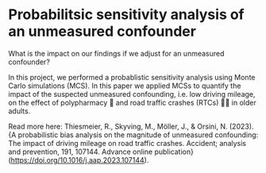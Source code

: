 # Probabilitsic sensitivity analysis of an unmeasured confounder 

What is the impact on our findings if we adjust for an unmeasured confounder? 

In this project, we performed a probablistic sensitivity analysis using Monte Carlo simulations (MCS). In this paper we applied MCSs to quantify the impact of the suspected unmeasured confounding, i.e. low driving mileage, on the effect of polypharmacy :pill: and road traffic crashes (RTCs) :car::red_car: in older adults.

Read more here: Thiesmeier, R., Skyving, M., Möller, J., & Orsini, N. (2023). {A probabilistic bias analysis on the magnitude of unmeasured confounding: The impact of driving mileage on road traffic crashes. Accident; analysis and prevention, 191, 107144. Advance online publication}(https://doi.org/10.1016/j.aap.2023.107144). 
